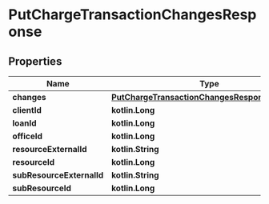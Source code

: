 
# PutChargeTransactionChangesResponse

## Properties
| Name | Type | Description | Notes |
| ------------ | ------------- | ------------- | ------------- |
| **changes** | [**PutChargeTransactionChangesResponseChanges**](PutChargeTransactionChangesResponseChanges.md) |  |  [optional] |
| **clientId** | **kotlin.Long** |  |  [optional] |
| **loanId** | **kotlin.Long** |  |  [optional] |
| **officeId** | **kotlin.Long** |  |  [optional] |
| **resourceExternalId** | **kotlin.String** |  |  [optional] |
| **resourceId** | **kotlin.Long** |  |  [optional] |
| **subResourceExternalId** | **kotlin.String** |  |  [optional] |
| **subResourceId** | **kotlin.Long** |  |  [optional] |



